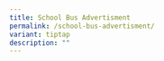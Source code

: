 ```yaml
---
title: School Bus Advertisment
permalink: /school-bus-advertisment/
variant: tiptap
description: ""
---
```

